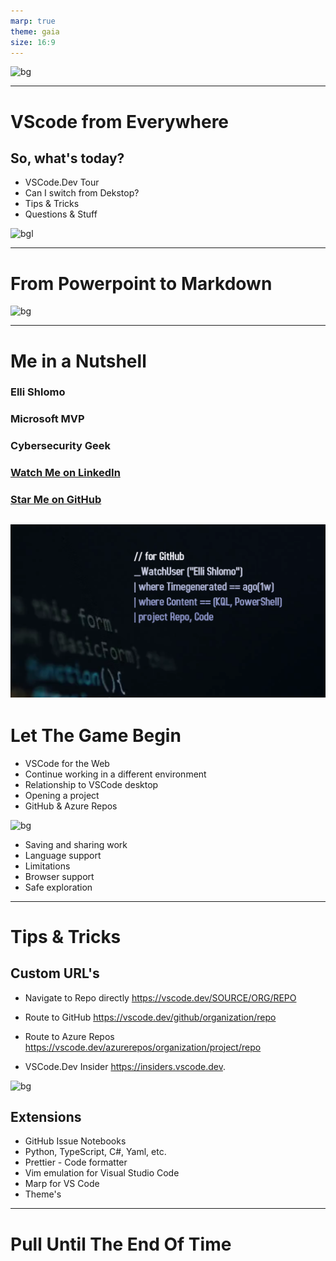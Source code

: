 ```yaml
---
marp: true
theme: gaia
size: 16:9
---
```

![bg](https://scontent.ftlv5-1.fna.fbcdn.net/v/t39.30808-6/275613691_10159829161139704_9073000208125609507_n.png?stp=dst-jpg&_nc_cat=100&ccb=1-5&_nc_sid=8631f5&_nc_ohc=FdyB8biGMuIAX9ZLkbw&tn=oRh_mSy4MFbuzM4t&_nc_ht=scontent.ftlv5-1.fna&oh=00_AT_Vir7ilaFyP_GtviFOPi5-WFvHo0CgbZ9kKgyaLF3D2Q&oe=623D27B9)

---

# **VScode from Everywhere**

## **So, what's today?**
- VSCode.Dev Tour
- Can I switch from Dekstop? 
- Tips & Tricks
- Questions & Stuff

![bgl](https://misconfig.io/wp-content/uploads/2022/03/screenshot_75.png)

---

# **From Powerpoint to Markdown**
![bg](https://geekmasher.dev/media/memes/HotlineBling-Marp.jpg)

---

# **Me in a Nutshell**

### Elli Shlomo
### Microsoft MVP 
### Cybersecurity Geek
### [Watch Me on LinkedIn](https://www.linkedin.com/in/elishlomo/)
### [Star Me on GitHub](https://github.com/eshlomo1)
![bg right](https://github.com/eshlomo1/eshlomo1/blob/master/ElliShlomo.png)
---

# **Let The Game Begin**

- VSCode for the Web
- Continue working in a different environment
- Relationship to VSCode desktop
- Opening a project
- GitHub & Azure Repos

![bg](https://i.imgflip.com/2rxr4x.jpg)

- Saving and sharing work
- Language support
- Limitations
- Browser support
- Safe exploration

---

# **Tips & Tricks**

## Custom URL's

- Navigate to Repo directly
https://vscode.dev/SOURCE/ORG/REPO

- Route to GitHub 
https://vscode.dev/github/organization/repo

- Route to Azure Repos
https://vscode.dev/azurerepos/organization/project/repo

- VSCode.Dev Insider 
https://insiders.vscode.dev.

![bg](https://memegenerator.net/img/instances/56299385/show-me-your-tips.jpg)

## Extensions
- GitHub Issue Notebooks
- Python, TypeScript, C#, Yaml, etc.
- Prettier - Code formatter 
- Vim emulation for Visual Studio Code
- Marp for VS Code
- Theme's

---

# **Pull Until The End Of Time**


